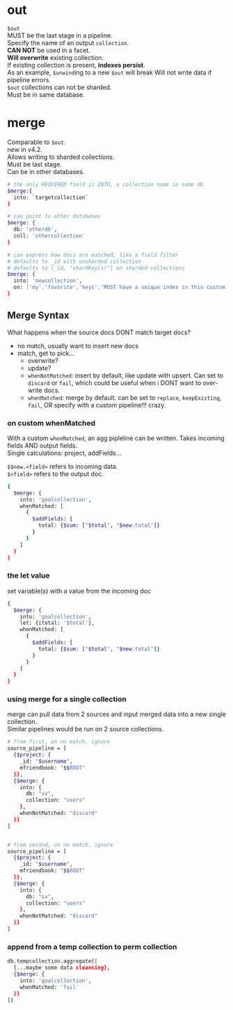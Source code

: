 # out
`$out`  
MUST be the last stage in a pipeline.  
Specify the name of an output `collection`.  
**CAN NOT** be used in a facet.  
**Will overwrite** existing collection.  
If existing collection is present, **indexes persist**.  
As an example, `$unwind`ing to a new `$out` will break
Will not write data if pipeline errors.  
`$out` collections can not be sharded.  
Must be in same database.  

# merge
Comparable to `$out`.  
new in v4.2.  
Allows writing to sharded collections.  
Must be last stage.  
Can be in other databases.  
```bash
# the only REQUIRED field is INTO, a collection name in same db
$merge:{
  into: `targetcollection`
}

# can point to other databases
$merge: {
  db: 'otherdb',
  coll: 'othercollection'
}

# can express how docs are matched, like a field filter
# defaults to _id with unsharded collection
# defaults to [_id, "shardKey(s)"] on sharded collections
$merge: {
  into: 'newcollection',
  on: ['my','favorite','keys','MUST have a unique index in this custom "on" list']
}
```

## Merge Syntax
What happens when the source docs DONT match target docs?
- no match, usually want to insert new docs
- match, get to pick...
    - overwrite?
    - update?
    - `whenNotMatched`: insert by default, like update with upsert. Can set to `discard` or `fail`, which could be useful when i DONT want to over-write docs.
    - `whenMatched`: merge by default. can be set to `replace`, `keepExisting`, `fail`, OR specify with a custom pipeline!!! crazy.
### on custom whenMatched
With a custom `whenMatched`, an agg pipleline can be written. Takes incoming fields AND output fields.  
Single calculations: project, addFields...

`$$new.<field>` refers to incoming data.  
`$<field>` refers to the output doc.  

```bash
{
  $merge: {
    into: 'goalcollection',
    whenMatched: [
      {
        $addFields: {
          total: {$sum: ["$total", "$new.total"]}
        }
      }
    ]
  }
}
```

### the let value
set variable(s) with a value from the incoming doc

```bash
{
  $merge: {
    into: 'goalcollection',
    let: {itotal: '$total'},
    whenMatched: [
      {
        $addFields: {
          total: {$sum: ["$total", "$new.total"]}
        }
      }
    ]
  }
}
```

### using merge for a single collection
merge can pull data from 2 sources and input merged data into a new single collection.  
Similar pipelines would be run on 2 source collections.
```bash
# from first, on no match, ignore
source_pipeline = [
  {$project: {
    _id: "$username",
    mfriendbook: "$$ROOT"
  }},
  {$merge: {
    into: {
      db: "sv",
      collection: "users"
    },
    whenNotMatched: "discard"
  }}
]


# from second, on no match, ignore
source_pipeline = [
  {$project: {
    _id: "$username",
    mfriendbook: "$$ROOT"
  }},
  {$merge: {
    into: {
      db: "sv",
      collection: "users"
    },
    whenNotMatched: "discard"
  }}
]
```

### append from a temp collection to perm collection

```bash
db.tempcollection.aggregate([
  {...maybe some data cleansing},
  {$merge: {
    into: 'goalcollection',
    whenMatched: 'fail'
  }}
])
```